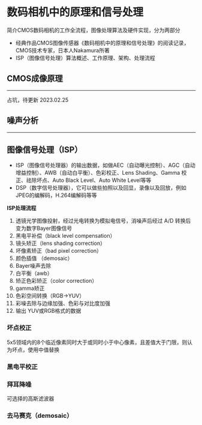 # 数码相机中的原理和信号处理  

简介CMOS数码相机的工作全流程，图像处理算法及硬件实现，分为两部分
- 经典作品CMOS图像传感器《数码相机中的原理和信号处理》的阅读记录，CMOS技术专家，日本人Nakamura所著
- ISP（图像信号处理）算法概述、工作原理、架构、处理流程


## CMOS成像原理
---    
占坑，待更新 2023.02.25

## 噪声分析
---    



## 图像信号处理（ISP）

- ISP（图像信号处理器）的输出数据，如做AEC（自动曝光控制）、AGC（自动增益控制）、AWB（自动白平衡）、色彩校正、Lens Shading、Gamma 校正、祛除坏点、Auto Black Level、Auto White Level等等
- DSP（数字信号处理器），它可以做些拍照以及回显，录像以及回放，例如JPEG的编解码，H.264编解码等等


**ISP处理流程**
1. 透镜光学图像投射，经过光电转换为模拟电信号，消噪声后经过 A/D 转换后变为数字Bayer图像信号
2. 黑电平补偿（black level compensation）
3. 镜头矫正（lens shading correction）
4. 坏像素矫正（bad pixel correction）
5. 颜色插值 （demosaic）
6. Bayer噪声去除
7. 白平衡（awb）
8. 矫正色彩矫正（color correction）
9. gamma矫正
10. 色彩空间转换（RGB->YUV）
11. 彩噪去除与边缘加强、色彩与对比度加强
12. 输出 YUV或RGB格式的数据

### **坏点校正**

5x5领域内的8个临近像素同时大于或同时小于中心像素，且差值大于门限，则认为坏点，使用中值替换
 

### **黑电平校正**



### **拜耳降噪**
可选择的高斯滤波器


### **去马赛克（demosaic）**